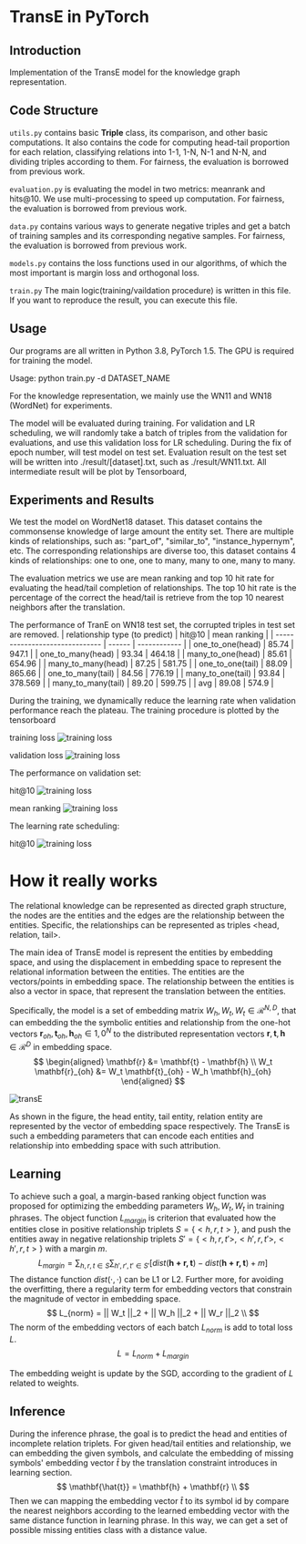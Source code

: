 # TransE in PyTorch

## Introduction
Implementation of the TransE model for the knowledge graph representation.

## Code Structure

`utils.py` contains basic **Triple** class, its comparison, and other basic computations. It also contains the code for computing head-tail proportion for each relation, classifying relations into 1-1, 1-N, N-1 and N-N, and dividing triples according to them. For fairness, the evaluation is borrowed from previous work.


`evaluation.py` is evaluating the model in two metrics: meanrank and hits@10. We use multi-processing to speed up computation. For fairness, the evaluation is borrowed from previous work.

`data.py` contains various ways to generate negative triples and get a batch of training samples and its corresponding negative samples. For fairness, the evaluation is borrowed from previous work.


`models.py` contains the loss functions used in our algorithms, of which the most important is margin loss and orthogonal loss.

`train.py` The main logic(training/vaildation procedure) is written in this file. If you want to reproduce the result, you can execute this file. 


## Usage

Our programs are all written in Python 3.8, PyTorch 1.5. The GPU is required for training the model.

Usage:
python train.py -d DATASET_NAME

For the knowledge representation, we mainly use the WN11 and WN18 (WordNet) for experiments.

The model will be evaluated during training. For validation and LR scheduling, we will randomly take a batch of triples from the validation for evaluations, and use this validation loss for LR scheduling.
During the fix of epoch number, will test model on test set. Evaluation result on the test set will be written into ./result/[dataset].txt, such as ./result/WN11.txt. 
All intermediate result will be plot by Tensorboard,


## Experiments and Results

We test the model on WordNet18 dataset. This dataset contains the commonsense knowledge of large amount the entity set. There are multiple kinds of relationships, such as: "part_of", "similar_to", "instance_hypernym", etc. 
The corresponding relationships are diverse too, this dataset contains 4 kinds of relationships: one to one, one to many, many to one, many to many.

The evaluation metrics we use are mean ranking and top 10 hit rate for evaluating the head/tail completion of relationships. The top 10 hit rate is the percentage of the correct the head/tail is retrieve from the top 10 nearest neighbors after the translation.

The performance of TranE on WN18 test set, the corrupted triples in test set are removed.
| relationship type (to predict) | hit@10 | mean ranking |
| ------------------------------ | ------ | ------------ |
| one_to_one(head)               | 85.74  | 947.1        |
| one_to_many(head)              | 93.34  | 464.18       |
| many_to_one(head)              | 85.61  | 654.96       |
| many_to_many(head)             | 87.25  | 581.75       |
| one_to_one(tail)               | 88.09  | 865.66       |
| one_to_many(tail)              | 84.56  | 776.19       |
| many_to_one(tail)              | 93.84  | 378.569      |
| many_to_many(tail)             | 89.20  | 599.75       |
| avg                            | 89.08  | 574.9        |

During the training, we dynamically reduce the learning rate when validation performance reach the plateau.
The training procedure is plotted by the tensorboard

training loss
![training loss](imgs/training_loss.png)

validation loss
![training loss](imgs/val_loss.png)

The performance on validation set:

hit@10
![training loss](imgs/val_hit10.png)

mean ranking
![training loss](imgs/val_hit10.png)


The learning rate scheduling:

hit@10
![training loss](imgs/lr_sche.png)

# How it really works
The relational knowledge can be represented as directed graph structure, the nodes are the entities and the edges are the relationship between the entities. Specific, the relationships can be represented as triples <head, relation, tail>.

The main idea of TransE model is represent the entities by embedding space, and using the displacement in embedding space to represent the relational information between the entities. 
The entities are the vectors/points in embedding space.
The relationship between the entities is also a vector in space, that represent the translation between the entities.

Specifically, the model is a set of embedding matrix $W_h, W_t, W_t \in \mathcal{R}^{N,D}$, that can embedding the the symbolic entities and relationship from the one-hot vectors $\mathbf{r}_{oh}, \mathbf{t}_{oh}, \mathbf{h}_{oh} \in \mathcal{1,0}^{N}$ to the distributed representation vectors $\mathbf{r}, \mathbf{t}, \mathbf{h} \in \mathcal{R}^D$ in embedding space. 
$$
\begin{aligned}
\mathbf{r} &= \mathbf{t} - \mathbf{h} \\ 
 W_t \mathbf{r}_{oh} &= W_t \mathbf{t}_{oh} - W_h \mathbf{h}_{oh}
\end{aligned}
$$

![transE](imgs/transE_simp.png)

As shown in the figure, the head entity, tail entity, relation entity are represented by the vector of embedding space respectively. The TransE is such a embedding parameters that can encode each entities and relationship into embedding space with such attribution.

## Learning
To achieve such a goal, a margin-based ranking object function was proposed for optimizing the embedding parameters $W_h, W_t, W_t$ in training phrases. The object function $L_{margin}$ is criterion that evaluated how the entities close in positive relationship triplets $S = \{<h,r,t>\}$, and push the entities away in negative relationship triplets $S' = \{<h,r,t'>, <h',r,t'>, <h',r,t>\}$ with a margin $m$.   
$$
L_{margin} = \sum_{h,r,t \in S} \sum_{h',r',t' \in S'}[dist(\mathbf{h + r, t}) - dist(\mathbf{h + r, t}) + m]
$$
The distance function $dist(\cdot, \cdot)$ can be L1 or L2. Further more, for avoiding the overfitting, there a regularity term for embedding vectors that constrain the magnitude of vector in embedding space.
$$
L_{norm} = || W_t ||_2 + || W_h ||_2 + || W_r ||_2 \\
$$
The norm of the embedding vectors of each batch $L_{norm}$ is add to total loss $L$.
$$
L  = L_{norm} + L_{margin}
$$

The embedding weight is update by the SGD, according to the gradient of $L$ related to weights.

## Inference
During the inference phrase, the goal is to predict the head and entities of incomplete relation triplets.
For given head/tail entities and relationship, we can embedding the given symbols, and calculate the embedding of missing symbols' embedding vector $\hat{t}$ by the translation constraint introduces in learning section.
$$
\mathbf{\hat{t}} = \mathbf{h} + \mathbf{r} \\ 
$$
Then we can mapping the embedding vector $\hat{t}$ to its symbol id by compare the nearest neighbors according to the learned embedding vector with the same distance function in learning phrase.
In this way, we can get a set of possible missing entities class with a distance value. 



